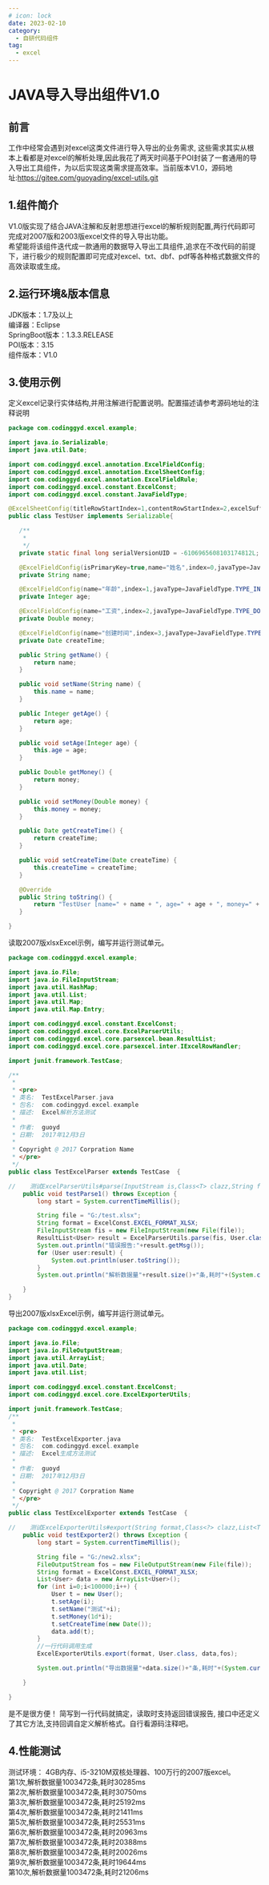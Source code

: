 ```yaml
---
# icon: lock
date: 2023-02-10
category:
  - 自研代码组件
tag:
  - excel
---
```


# JAVA导入导出组件V1.0


## 前言
工作中经常会遇到对excel这类文件进行导入导出的业务需求, 这些需求其实从根本上看都是对excel的解析处理,因此我花了两天时间基于POI封装了一套通用的导入导出工具组件，为以后实现这类需求提高效率。当前版本V1.0，源码地址:https://gitee.com/guoyading/excel-utils.git
## 1.组件简介
V1.0版实现了结合JAVA注解和反射思想进行excel的解析规则配置,两行代码即可完成对2007版和2003版excel文件的导入导出功能。<br/>
希望能将该组件迭代成一款通用的数据导入导出工具组件,追求在不改代码的前提下，进行极少的规则配置即可完成对excel、txt、dbf、pdf等各种格式数据文件的高效读取或生成。

## 2.运行环境&版本信息
JDK版本：1.7及以上<br/>
编译器：Eclipse<br/>
SpringBoot版本：1.3.3.RELEASE<br/>
POI版本：3.15<br/>
组件版本：V1.0<br/>

## 3.使用示例
 定义excel记录行实体结构,并用注解进行配置说明。配置描述请参考源码地址的注释说明<a href="https://github.com/CodingGyd/common-utils" text="戳这里！" target="_blank"></a>

 ```java
 package com.codinggyd.excel.example;

import java.io.Serializable;
import java.util.Date;

import com.codinggyd.excel.annotation.ExcelFieldConfig;
import com.codinggyd.excel.annotation.ExcelSheetConfig;
import com.codinggyd.excel.annotation.ExcelFieldRule;
import com.codinggyd.excel.constant.ExcelConst;
import com.codinggyd.excel.constant.JavaFieldType;

@ExcelSheetConfig(titleRowStartIndex=1,contentRowStartIndex=2,excelSuffix=ExcelConst.EXCEL_FORMAT_XLSX)
public class TestUser implements Serializable{

    /**
     * 
     */
    private static final long serialVersionUID = -6106965608103174812L;

    @ExcelFieldConfig(isPrimaryKey=true,name="姓名",index=0,javaType=JavaFieldType.TYPE_STRING, replaces = { @ExcelFieldRule(content = "上证", replace = "83"),@ExcelFieldRule(content = "深圳", replace = "90") })
    private String name;

    @ExcelFieldConfig(name="年龄",index=1,javaType=JavaFieldType.TYPE_INTEGER)
    private Integer age;

    @ExcelFieldConfig(name="工资",index=2,javaType=JavaFieldType.TYPE_DOUBLE)
    private Double money;

    @ExcelFieldConfig(name="创建时间",index=3,javaType=JavaFieldType.TYPE_DATE)
    private Date createTime;

    public String getName() {
        return name;
    }

    public void setName(String name) {
        this.name = name;
    }

    public Integer getAge() {
        return age;
    }

    public void setAge(Integer age) {
        this.age = age;
    }

    public Double getMoney() {
        return money;
    }

    public void setMoney(Double money) {
        this.money = money;
    }

    public Date getCreateTime() {
        return createTime;
    }

    public void setCreateTime(Date createTime) {
        this.createTime = createTime;
    }

    @Override
    public String toString() {
        return "TestUser [name=" + name + ", age=" + age + ", money=" + money + ", createTime=" + createTime + "]";
    }

}
```

读取2007版xlsxExcel示例，编写并运行测试单元。
```java
package com.codinggyd.excel.example;

import java.io.File;
import java.io.FileInputStream;
import java.util.HashMap;
import java.util.List;
import java.util.Map;
import java.util.Map.Entry;

import com.codinggyd.excel.constant.ExcelConst;
import com.codinggyd.excel.core.ExcelParserUtils;
import com.codinggyd.excel.core.parsexcel.bean.ResultList;
import com.codinggyd.excel.core.parsexcel.inter.IExcelRowHandler;

import junit.framework.TestCase;

/**
 * 
 * <pre>
 * 类名:  TestExcelParser.java
 * 包名:  com.codinggyd.excel.example
 * 描述:  Excel解析方法测试
 * 
 * 作者:  guoyd
 * 日期:  2017年12月3日
 *
 * Copyright @ 2017 Corpration Name
 * </pre>
 */
public class TestExcelParser extends TestCase  {

//    测试ExcelParserUtils#parse(InputStream is,Class<T> clazz,String format)
    public void testParse1() throws Exception {
        long start = System.currentTimeMillis();

        String file = "G:/test.xlsx";
        String format = ExcelConst.EXCEL_FORMAT_XLSX;
        FileInputStream fis = new FileInputStream(new File(file));
        ResultList<User> result = ExcelParserUtils.parse(fis, User.class, format);
        System.out.println("错误报告:"+result.getMsg());
        for (User user:result) {
            System.out.println(user.toString());
        }
        System.out.println("解析数据量"+result.size()+"条,耗时"+(System.currentTimeMillis()-start)+"ms");

    }
}
```

导出2007版xlsxExcel示例，编写并运行测试单元。
```java
package com.codinggyd.excel.example;

import java.io.File;
import java.io.FileOutputStream;
import java.util.ArrayList;
import java.util.Date;
import java.util.List;

import com.codinggyd.excel.constant.ExcelConst;
import com.codinggyd.excel.core.ExcelExporterUtils;

import junit.framework.TestCase;
/**
 * 
 * <pre>
 * 类名:  TestExcelExporter.java
 * 包名:  com.codinggyd.excel.example
 * 描述:  Excel生成方法测试
 * 
 * 作者:  guoyd
 * 日期:  2017年12月3日
 *
 * Copyright @ 2017 Corpration Name
 * </pre>
 */
public class TestExcelExporter extends TestCase  {

//    测试ExcelExporterUtils#export(String format,Class<?> clazz,List<T> data,OutputStream outputStream) 
    public void testExporter2() throws Exception {
        long start = System.currentTimeMillis();

        String file = "G:/new2.xlsx";
        FileOutputStream fos = new FileOutputStream(new File(file));
        String format = ExcelConst.EXCEL_FORMAT_XLSX;
        List<User> data = new ArrayList<User>();
        for (int i=0;i<100000;i++) {
            User t = new User();
            t.setAge(i);
            t.setName("测试"+i);
            t.setMoney(1d*i);
            t.setCreateTime(new Date());
            data.add(t);
        }
        //一行代码调用生成
        ExcelExporterUtils.export(format, User.class, data,fos); 

        System.out.println("导出数据量"+data.size()+"条,耗时"+(System.currentTimeMillis()-start)+"ms");

    }

}
```

是不是很方便！ 简写到一行代码就搞定，读取时支持返回错误报告, 接口中还定义了其它方法,支持回调自定义解析格式。自行看源码注释吧。


## 4.性能测试
测试环境： 4GB内存、i5-3210M双核处理器、100万行的2007版excel。<br/>
第1次,解析数据量1003472条,耗时30285ms<br/>
第2次,解析数据量1003472条,耗时30750ms<br/>
第3次,解析数据量1003472条,耗时25192ms<br/>
第4次,解析数据量1003472条,耗时21411ms<br/>
第5次,解析数据量1003472条,耗时25531ms<br/>
第6次,解析数据量1003472条,耗时20963ms<br/>
第7次,解析数据量1003472条,耗时20388ms<br/>
第8次,解析数据量1003472条,耗时20026ms<br/>
第9次,解析数据量1003472条,耗时19644ms<br/>
第10次,解析数据量1003472条,耗时21206ms<br/>